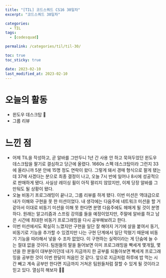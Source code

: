 ```yaml
---
title: "[TIL] 코드스쿼드 CS16 30일차"
excerpt: "코드스쿼드 30일차"

categories:
  - TIL
tags:
  - [codesquad]

permalink: /categories/til/til-30/

toc: true
toc_sticky: true

date: 2023-02-10
last_modified_at: 2023-02-10
---
```


# 오늘의 활동
- 윈도우 데스크탑 🥕
- 그룹 리뷰

# 느낀 점
- 어제 TIL을 작성하고, 곧 알바를 그만두니 1년 간 사용 안 하고 묵혀두었던 윈도우 데스크탑을 팔기로 결심하고 당근에 올렸다. 1660s 스펙 데스크탑이라 그런지 33에 올리니까 5분 안에 15명 정도 연락이 왔다. 그렇게 돼서 경매 형식으로 팔게 됐는데 37에 사겠다는 분으로 최종 결정이 나고, 오늘 7시 반에 일어나 8시에 성공적으로 판매하게 됐다. 사실상 레이싱 휠이 아직 팔리지 않았지만, 이제 당장 알바를 그만둬도 될 상황이 됐다.
- 오늘 비동기 프로그래밍이 끝나고, 그룹 리뷰를 하게 됐다. 이번 미션은 역대급으로 내가 이해와 구현을 못 한 미션이었다. 내 생각에는 다음주에 네트워크 미션을 할 거 같아서 이대로 비동기 미션을 이해 못 한다면 분명 다음주에도 헤매게 될 것이 분명하다. 원래는 알고리즘과 스프링 강의를 들을 예정이었지만, 주말에 알바를 하고 남은 시간에 최대한 비동기 프로그래밍을 다시 공부해보려고 한다.
- 이번 미션에서도 확실히 느꼈지만 구현을 일단 잘 해야지 거기에 살을 붙여서 동기, 비동기로 기능을 추가할 수 있겠지만 나는 구현 단계에서 일단 막혔기 때문에 비동기 기능을 따라해서 넣을 수 조차 없었다. 이 구현하는 실력이라는 게 단숨에 늘 수는 절대 없을 것이다. 팀원들의 말을 들어보면 이미 프로그래밍을 빡세게 몇개월, 몇년을 한 분들이 대부분이던데 내가 지금까지 한 공부를 되돌아보면 빡세게 프로그래밍을 공부한 것이 이번 한달이 처음인 것 같다. 앞으로 지금처럼 하루에 밥 먹는 시간 빼고 계속 공부만 한다면 지금까지 거쳐온 팀원들처럼 잘할 수 있게 될 것이라고 믿고 있다. 열심히 해보자 👍🏻